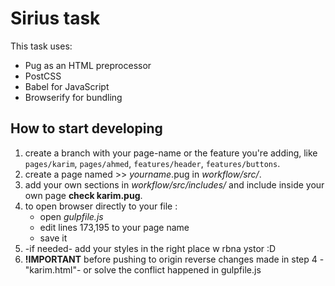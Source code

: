 # Sirius task

This task uses:
* Pug as an HTML preprocessor
* PostCSS
* Babel for JavaScript
* Browserify for bundling

## How to start developing

1. create a branch with your page-name or the feature you're adding, like `pages/karim`, `pages/ahmed`, `features/header`, `features/buttons`.
2. create a page named >> *yourname*.pug in *workflow/src/*.
3. add your own sections in *workflow/src/includes/* and include inside your own page **check karim.pug**.
4. to open browser directly to your file :
	- open *gulpfile.js*
	- edit lines 173,195 to your page name
	- save it 
5. -if needed- add your styles in the right place w rbna ystor :D 
6. **!IMPORTANT** before pushing to origin reverse changes made in step 4 -"karim.html"- or solve the conflict happened in gulpfile.js 
